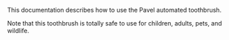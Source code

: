 This documentation describes how to use the Pavel automated 
toothbrush.

Note that this toothbrush is totally safe to 
use for children, adults, pets, and wildlife.
